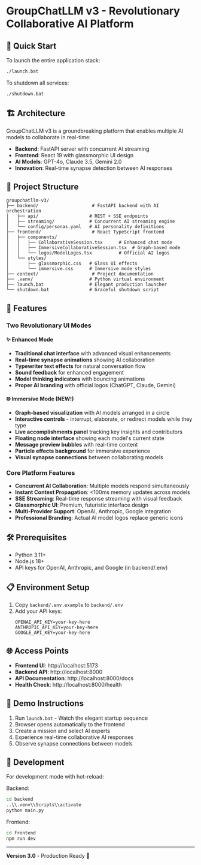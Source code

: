 # GroupChatLLM v3 - Revolutionary Collaborative AI Platform

## 🚀 Quick Start

To launch the entire application stack:

```bash
./launch.bat
```

To shutdown all services:

```bash
./shutdown.bat
```

## 🏗️ Architecture

GroupChatLLM v3 is a groundbreaking platform that enables multiple AI models to collaborate in real-time:

- **Backend**: FastAPI server with concurrent AI streaming
- **Frontend**: React 19 with glassmorphic UI design
- **AI Models**: GPT-4o, Claude 3.5, Gemini 2.0
- **Innovation**: Real-time synapse detection between AI responses

## 📁 Project Structure

```
groupchatllm-v3/
├── backend/                    # FastAPI backend with AI orchestration
│   ├── api/                   # REST + SSE endpoints
│   ├── streaming/             # Concurrent AI streaming engine
│   └── config/personas.yaml   # AI personality definitions
├── frontend/                   # React TypeScript frontend
│   ├── components/
│   │   ├── CollaborativeSession.tsx      # Enhanced chat mode
│   │   ├── ImmersiveCollaborativeSession.tsx  # Graph-based mode
│   │   └── logos/ModelLogos.tsx          # Official AI logos
│   └── styles/
│       ├── glassmorphic.css   # Glass UI effects
│       └── immersive.css      # Immersive mode styles
├── context/                    # Project documentation
├── .venv/                     # Python virtual environment
├── launch.bat                 # Elegant production launcher
└── shutdown.bat               # Graceful shutdown script
```

## 🎯 Features

### Two Revolutionary UI Modes

#### ✨ Enhanced Mode
- **Traditional chat interface** with advanced visual enhancements
- **Real-time synapse animations** showing AI collaboration
- **Typewriter text effects** for natural conversation flow
- **Sound feedback** for enhanced engagement
- **Model thinking indicators** with bouncing animations
- **Proper AI branding** with official logos (ChatGPT, Claude, Gemini)

#### 🌐 Immersive Mode (NEW!)
- **Graph-based visualization** with AI models arranged in a circle
- **Interactive controls** - interrupt, elaborate, or redirect models while they type
- **Live accomplishments panel** tracking key insights and contributors
- **Floating node interface** showing each model's current state
- **Message preview bubbles** with real-time content
- **Particle effects background** for immersive experience
- **Visual synapse connections** between collaborating models

### Core Platform Features
- **Concurrent AI Collaboration**: Multiple models respond simultaneously
- **Instant Context Propagation**: <100ms memory updates across models
- **SSE Streaming**: Real-time response streaming with visual feedback
- **Glassmorphic UI**: Premium, futuristic interface design
- **Multi-Provider Support**: OpenAI, Anthropic, Google integration
- **Professional Branding**: Actual AI model logos replace generic icons

## 🛠️ Prerequisites

- Python 3.11+
- Node.js 18+
- API keys for OpenAI, Anthropic, and Google (in backend/.env)

## 📋 Environment Setup

1. Copy `backend/.env.example` to `backend/.env`
2. Add your API keys:
   ```
   OPENAI_API_KEY=your-key-here
   ANTHROPIC_API_KEY=your-key-here
   GOOGLE_API_KEY=your-key-here
   ```

## 🌐 Access Points

- **Frontend UI**: http://localhost:5173
- **Backend API**: http://localhost:8000
- **API Documentation**: http://localhost:8000/docs
- **Health Check**: http://localhost:8000/health

## 🎨 Demo Instructions

1. Run `launch.bat` - Watch the elegant startup sequence
2. Browser opens automatically to the frontend
3. Create a mission and select AI experts
4. Experience real-time collaborative AI responses
5. Observe synapse connections between models

## 🔧 Development

For development mode with hot-reload:

Backend:
```bash
cd backend
..\\.venv\\Scripts\\activate
python main.py
```

Frontend:
```bash
cd frontend
npm run dev
```

---

**Version 3.0** - Production Ready 🎉
